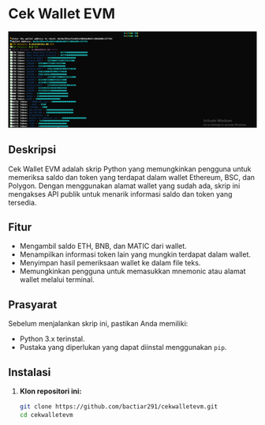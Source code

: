 # Cek Wallet EVM
![Screenshot](https://raw.githubusercontent.com/bactiar291/cekwalletevm/main/ss.png)

## Deskripsi
Cek Wallet EVM adalah skrip Python yang memungkinkan pengguna untuk memeriksa saldo dan token yang terdapat dalam wallet Ethereum, BSC, dan Polygon. Dengan menggunakan alamat wallet yang sudah ada, skrip ini mengakses API publik untuk menarik informasi saldo dan token yang tersedia.

## Fitur
- Mengambil saldo ETH, BNB, dan MATIC dari wallet.
- Menampilkan informasi token lain yang mungkin terdapat dalam wallet.
- Menyimpan hasil pemeriksaan wallet ke dalam file teks.
- Memungkinkan pengguna untuk memasukkan mnemonic atau alamat wallet melalui terminal.

## Prasyarat
Sebelum menjalankan skrip ini, pastikan Anda memiliki:
- Python 3.x terinstal.
- Pustaka yang diperlukan yang dapat diinstal menggunakan `pip`.

## Instalasi
1. **Klon repositori ini:**
   ```bash
   git clone https://github.com/bactiar291/cekwalletevm.git
   cd cekwalletevm
   ```

